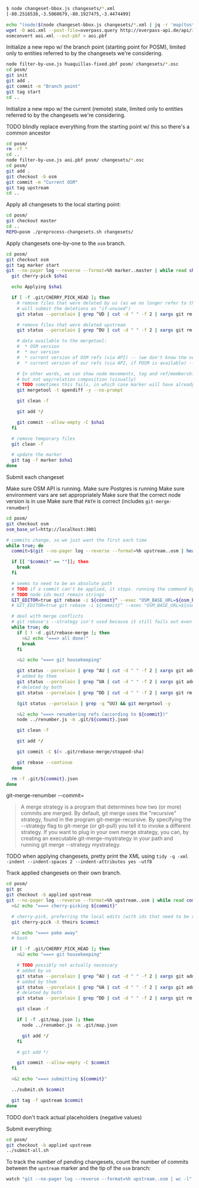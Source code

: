 ```bash
$ node changeset-bbox.js changesets/*.xml
[-80.2516538,-3.5060679,-80.1927475,-3.4474499]
```


```bash
echo "(node($(node changeset-bbox.js changesets/*.xml | jq -r 'map(tostring) | [.[1], .[0], .[3], .[2]] | join(",")'));<;>>;>;);out meta;" > overpass.query
wget -O aoi.xml --post-file=overpass.query http://overpass-api.de/api/interpreter
osmconvert aoi.xml --out-pbf > aoi.pbf
```

Initialize a new repo w/ the branch point (starting point for POSM), limited only to entities referred to by the changesets we're considering.

```bash
node filter-by-use.js huaquillas-fixed.pbf posm/ changesets/*.osc
cd posm/
git init
git add .
git commit -m "Branch point"
git tag start
cd ..
```

Initialize a new repo w/ the current (remote) state, limited only to entities referred to by the changesets we're considering.

TODO blindly replace everything from the starting point w/ this so there's a common ancestor

```bash
cd posm/
rm -rf *
cd ..
node filter-by-use.js aoi.pbf posm/ changesets/*.osc
cd posm/
git add .
git checkout -b osm
git commit -m "Current OSM"
git tag upstream
cd ..
```

Apply all changesets to the local starting point:

```bash
cd posm/
git checkout master
cd ..
REPO=posm ./preprocess-changesets.sh changesets/
```

Apply changesets one-by-one to the `osm` branch.

```bash
cd posm/
git checkout osm
git tag marker start
git --no-pager log --reverse --format=%h marker..master | while read sha1; do
  git cherry-pick $sha1

  echo Applying $sha1

  if [ -f .git/CHERRY_PICK_HEAD ]; then
    # remove files that were deleted by us (as we no longer refer to them and
    # will submit the deletions as "if-unused")
    git status --porcelain | grep ^UD | cut -d " " -f 2 | xargs git rm

    # remove files that were deleted upstream
    git status --porcelain | grep ^DU | cut -d " " -f 2 | xargs git rm

    # data available to the mergetool:
    #  * OSM version
    #  * our version
    #  * current version of OSM refs (via API) -- (we don't know the version ref'd)
    #  * current version of our refs (via API, if POSM is available) -- (we don't know the version ref'd)

    # In other words, we can show node movements, tag and ref/membership changes
    # but not way/relation composition (visually)
    # TODO sometimes this fails, in which case marker will have already been set to $sha1
    git mergetool -t opendiff -y --no-prompt

    git clean -f

    git add */

    git commit --allow-empty -C $sha1
  fi

  # remove temporary files
  git clean -f

  # update the marker
  git tag -f marker $sha1
done
```

Submit each changeset

Make sure OSM API is running.
Make sure Postgres is running
Make sure environment vars are set appropriately
Make sure that the correct node version is in use
Make sure that `PATH` is correct (includes `git-merge-renumber`)

```bash
cd posm/
git checkout osm
osm_base_url=http://localhost:3001

# commits change, so we just want the first each time
while true; do
  commit=$(git --no-pager log --reverse --format=%h upstream..osm | head -1)

  if [[ "$commit" == ""]]; then
    break
  fi

  # seems to need to be an absolute path
  # TODO if a commit can't be applied, it stops. running the command by hand works, so maybe it can be a merge strategy / whatever (git-merge-test)
  # TODO node ids must remain strings
  GIT_EDITOR=true git rebase -i ${commit}^ --exec "OSM_BASE_URL=${osm_base_url} $(pwd)/../apply-or-update.sh ${commit}" -X theirs
  # GIT_EDITOR=true git rebase -i ${commit}^ --exec "OSM_BASE_URL=${osm_base_url} $(pwd)/../apply-or-update.sh ${commit}" --strategy renumber -X commit=${commit}

  # deal with merge conflicts
  # git rebase's --strategy isn't used because it still fails out even if it seemed to work
  while true; do
    if [ ! -d .git/rebase-merge ]; then
      >&2 echo "===> all done!"
      break
    fi

    >&2 echo "===> git housekeeping"

    git status --porcelain | grep ^AU | cut -d " " -f 2 | xargs git add
    # added by them
    git status --porcelain | grep ^UA | cut -d " " -f 2 | xargs git add
    # deleted by both
    git status --porcelain | grep ^DD | cut -d " " -f 2 | xargs git rm

    (git status --porcelain | grep -q ^UU) && git mergetool -y

    >&2 echo "===> renumbering refs (according to ${commit})"
    node ../renumber.js -m .git/${commit}.json

    git clean -f

    git add */

    git commit -C $(< .git/rebase-merge/stopped-sha)

    git rebase --continue
  done

  rm -f .git/${commit}.json
done
```

git-merge-renumber --commit=<commit>

> A merge strategy is a program that determines how two (or more) commits are merged. By default, git merge uses the "recursive" strategy, found in the program git-merge-recursive. By specifying the --strategy <strategy> flag to git-merge (or git-pull) you tell it to invoke a different strategy. If you want to plug in your own merge strategy, you can, by creating an executable git-merge-mystrategy in your path and running git merge --strategy mystrategy.

TODO when applying changesets, pretty print the XML using `tidy -q -xml -indent --indent-spaces 2 --indent-attributes yes -utf8`

Track applied changesets on their own branch.

```bash
cd posm/
git gc
git checkout -b applied upstream
git --no-pager log --reverse --format=%h upstream..osm | while read commit; do
  >&2 echo "===> cherry-picking ${commit}"

  # cherry-pick, preferring the local edits (with ids that need to be rewritten)
  git cherry-pick -X theirs $commit

  >&2 echo "===> poke away"
  # bash

  if [ -f .git/CHERRY_PICK_HEAD ]; then
    >&2 echo "===> git housekeeping"

    # TODO possibly not actually necessary
    # added by us
    git status --porcelain | grep ^AU | cut -d " " -f 2 | xargs git add
    # added by them
    git status --porcelain | grep ^UA | cut -d " " -f 2 | xargs git add
    # deleted by both
    git status --porcelain | grep ^DD | cut -d " " -f 2 | xargs git rm

    git clean -f

    if [ -f .git/map.json ]; then
      node ../renumber.js -m .git/map.json

      git add */
    fi

    # git add */

    git commit --allow-empty -C $commit
  fi

  >&2 echo "===> submitting ${commit}"

  ../submit.sh $commit

  git tag -f upstream $commit
done
```

TODO don't track actual placeholders (negative values)

Submit everything:

```bash
cd posm/
git checkout -b applied upstream
../submit-all.sh
```

To track the number of pending changesets, count the number of commits between the `upstream` marker and the tip of the `osm` branch:

```bash
watch "git --no-pager log --reverse --format=%h upstream..osm | wc -l"
```
